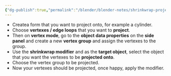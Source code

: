```yaml
---
{"dg-publish":true,"permalink":"/blender/blender-notes/shrinkwrap-projection/","noteIcon":""}
---
```


- Createa form that you want to project onto, for example a cylinder.
- Choose **vertexes / edge loops** that you want to **project**.
- Then on **vertex mode**, go to the **object data properties** on the **side panel** and create a new **vertex group** and assign the vertexes to the group. 
- Use the **shrinkwrap modifier** and as the **target object**, select the object that you want the vertexes to be **projected onto**.
- Choose the vertex group to be projected.
- Now your vertexes should be projected, once happy, apply the modifier. 